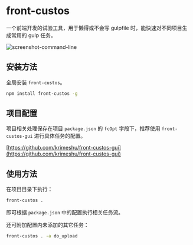 # front-custos

一个前端开发的试验工具，用于懒得或不会写 gulpfile 时，能快速对不同项目生成常用的 gulp 任务。

![screenshot-command-line](https://github.com/krimeshu/front-custos/raw/master/screenshot-command-line.png)

## 安装方法

全局安装 `front-custos`。

```bash
npm install front-custos -g
```

## 项目配置

项目相关处理保存在项目 `package.json` 的 `fcOpt` 字段下，推荐使用 `front-custos-gui` 进行具体任务的配置。

[https://github.com/krimeshu/front-custos-gui](https://github.com/krimeshu/front-custos-gui)

## 使用方法

在项目目录下执行：

```bash
front-custos .
```

即可根据 `package.json` 中的配置执行相关任务流。

还可附加配置内未添加的其它任务：

```bash
front-custos . -a do_upload
```
